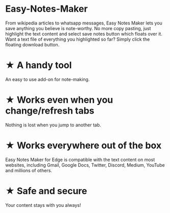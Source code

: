 # Easy-Notes-Maker
From wikipedia articles to whatsapp messages, Easy Notes Maker lets you save anything you believe is note-worthy.
No more copy pasting, just highlight the text content and select save notes button which floats over it.
Want a text file of everything you highlighted so far?  Simply click the floating download button.


# ★ A handy tool 
An easy to use add-on for note-making.

# ★ Works even when you change/refresh tabs
Nothing is lost when you jump to another tab.

# ★ Works everywhere out of the box
Easy Notes Maker for Edge is compatible with the text content on most websites, including Gmail, Google Docs, Twitter, Discord, Medium, YouTube and millions of others. 

# ★ Safe and secure
Your content stays with you always!
